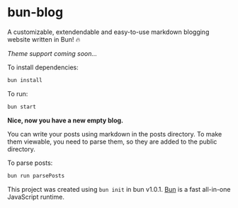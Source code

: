 # bun-blog

A customizable, extendendable and easy-to-use markdown blogging website written in Bun! 🔥

*Theme support coming soon...*

To install dependencies:

```bash
bun install
```

To run:

```bash
bun start
```

**Nice, now you have a new empty blog.**

You can write your posts using markdown in the posts directory. To make them viewable, you need to parse them, so they are added to the public directory.

To parse posts:

```bash
bun run parsePosts
```

This project was created using `bun init` in bun v1.0.1. [Bun](https://bun.sh) is a fast all-in-one JavaScript runtime.
